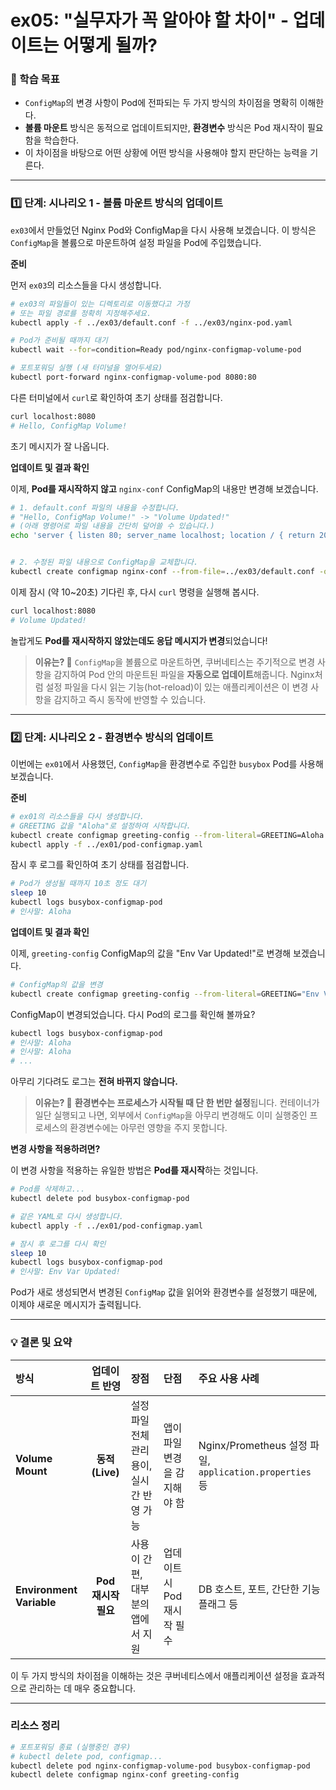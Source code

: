 # ex05: "실무자가 꼭 알아야 할 차이" - 업데이트는 어떻게 될까?

### 🎯 학습 목표
- `ConfigMap`의 변경 사항이 Pod에 전파되는 두 가지 방식의 차이점을 명확히 이해한다.
- **볼륨 마운트** 방식은 동적으로 업데이트되지만, **환경변수** 방식은 Pod 재시작이 필요함을 학습한다.
- 이 차이점을 바탕으로 어떤 상황에 어떤 방식을 사용해야 할지 판단하는 능력을 기른다.

---

### 1️⃣ 단계: 시나리오 1 - 볼륨 마운트 방식의 업데이트

`ex03`에서 만들었던 Nginx Pod와 ConfigMap을 다시 사용해 보겠습니다. 이 방식은 `ConfigMap`을 볼륨으로 마운트하여 설정 파일을 Pod에 주입했습니다.

**준비**

먼저 `ex03`의 리소스들을 다시 생성합니다.
```bash
# ex03의 파일들이 있는 디렉토리로 이동했다고 가정
# 또는 파일 경로를 정확히 지정해주세요.
kubectl apply -f ../ex03/default.conf -f ../ex03/nginx-pod.yaml

# Pod가 준비될 때까지 대기
kubectl wait --for=condition=Ready pod/nginx-configmap-volume-pod

# 포트포워딩 실행 (새 터미널을 열어두세요)
kubectl port-forward nginx-configmap-volume-pod 8080:80
````

다른 터미널에서 `curl`로 확인하여 초기 상태를 점검합니다.

```bash
curl localhost:8080
# Hello, ConfigMap Volume!
```

초기 메시지가 잘 나옵니다.

**업데이트 및 결과 확인**

이제, **Pod를 재시작하지 않고** `nginx-conf` ConfigMap의 내용만 변경해 보겠습니다.

```bash
# 1. default.conf 파일의 내용을 수정합니다.
# "Hello, ConfigMap Volume!" -> "Volume Updated!"
# (아래 명령어로 파일 내용을 간단히 덮어쓸 수 있습니다.)
echo 'server { listen 80; server_name localhost; location / { return 200 "Volume Updated!\n"; } }' > ../ex03/default.conf


# 2. 수정된 파일 내용으로 ConfigMap을 교체합니다.
kubectl create configmap nginx-conf --from-file=../ex03/default.conf -o yaml --dry-run=client | kubectl replace -f -
```

이제 잠시 (약 10\~20초) 기다린 후, 다시 `curl` 명령을 실행해 봅시다.

```bash
curl localhost:8080
# Volume Updated!
```

놀랍게도 **Pod를 재시작하지 않았는데도 응답 메시지가 변경**되었습니다\!

> **이유는? 🤔**
> `ConfigMap`을 볼륨으로 마운트하면, 쿠버네티스는 주기적으로 변경 사항을 감지하여 Pod 안의 마운트된 파일을 **자동으로 업데이트**해줍니다. Nginx처럼 설정 파일을 다시 읽는 기능(hot-reload)이 있는 애플리케이션은 이 변경 사항을 감지하고 즉시 동작에 반영할 수 있습니다.

-----

### 2️⃣ 단계: 시나리오 2 - 환경변수 방식의 업데이트

이번에는 `ex01`에서 사용했던, `ConfigMap`을 환경변수로 주입한 `busybox` Pod를 사용해 보겠습니다.

**준비**

```bash
# ex01의 리소스들을 다시 생성합니다.
# GREETING 값을 "Aloha"로 설정하여 시작합니다.
kubectl create configmap greeting-config --from-literal=GREETING=Aloha
kubectl apply -f ../ex01/pod-configmap.yaml
```

잠시 후 로그를 확인하여 초기 상태를 점검합니다.

```bash
# Pod가 생성될 때까지 10초 정도 대기
sleep 10
kubectl logs busybox-configmap-pod
# 인사말: Aloha
```

**업데이트 및 결과 확인**

이제, `greeting-config` ConfigMap의 값을 "Env Var Updated\!"로 변경해 보겠습니다.

```bash
# ConfigMap의 값을 변경
kubectl create configmap greeting-config --from-literal=GREETING="Env Var Updated!" -o yaml --dry-run=client | kubectl replace -f -
```

ConfigMap이 변경되었습니다. 다시 Pod의 로그를 확인해 볼까요?

```bash
kubectl logs busybox-configmap-pod
# 인사말: Aloha
# 인사말: Aloha
# ...
```

아무리 기다려도 로그는 **전혀 바뀌지 않습니다.**

> **이유는? 🤔**
> **환경변수는 프로세스가 시작될 때 단 한 번만 설정**됩니다. 컨테이너가 일단 실행되고 나면, 외부에서 `ConfigMap`을 아무리 변경해도 이미 실행중인 프로세스의 환경변수에는 아무런 영향을 주지 못합니다.

**변경 사항을 적용하려면?**

이 변경 사항을 적용하는 유일한 방법은 **Pod를 재시작**하는 것입니다.

```bash
# Pod를 삭제하고...
kubectl delete pod busybox-configmap-pod

# 같은 YAML로 다시 생성합니다.
kubectl apply -f ../ex01/pod-configmap.yaml

# 잠시 후 로그를 다시 확인
sleep 10
kubectl logs busybox-configmap-pod
# 인사말: Env Var Updated!
```

Pod가 새로 생성되면서 변경된 `ConfigMap` 값을 읽어와 환경변수를 설정했기 때문에, 이제야 새로운 메시지가 출력됩니다.

-----

### 💡 결론 및 요약

| 방식 | 업데이트 반영 | 장점 | 단점 | 주요 사용 사례 |
| :--- | :---: | :--- | :--- | :--- |
| **Volume Mount** | **동적 (Live)** | 설정 파일 전체 관리 용이, 실시간 반영 가능 | 앱이 파일 변경을 감지해야 함 | Nginx/Prometheus 설정 파일, `application.properties` 등 |
| **Environment Variable** | **Pod 재시작 필요** | 사용이 간편, 대부분의 앱에서 지원 | 업데이트 시 Pod 재시작 필수 | DB 호스트, 포트, 간단한 기능 플래그 등 |

이 두 가지 방식의 차이점을 이해하는 것은 쿠버네티스에서 애플리케이션 설정을 효과적으로 관리하는 데 매우 중요합니다.

-----

### 리소스 정리

```bash
# 포트포워딩 종료 (실행중인 경우)
# kubectl delete pod, configmap...
kubectl delete pod nginx-configmap-volume-pod busybox-configmap-pod
kubectl delete configmap nginx-conf greeting-config
```
